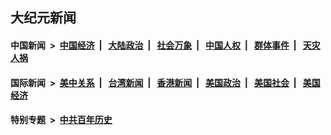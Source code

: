 ## 大纪元新闻

#### 中国新闻 &nbsp;>&nbsp; [中国经济](indexes/ncid283/README.md?11110445) &nbsp;| &nbsp; [大陆政治](indexes/ncid277/README.md?11110445) &nbsp;| &nbsp; [社会万象](indexes/ncid282/README.md?11110445) &nbsp;| &nbsp; [中国人权](indexes/ncid278/README.md?11110445) &nbsp;| &nbsp; [群体事件](indexes/ncid279/README.md?11110445) &nbsp;| &nbsp; [天灾人祸](indexes/ncid280/README.md?11110445)

#### 国际新闻 &nbsp;>&nbsp; [美中关系](indexes/nf1412576/README.md?11110445) &nbsp;| &nbsp; [台湾新闻](indexes/ncid1349361/README.md?11110445) &nbsp;| &nbsp; [香港新闻](indexes/ncid1349362/README.md?11110445) &nbsp;| &nbsp; [美国政治](indexes/ncid1078159/README.md?11110445) &nbsp;| &nbsp; [美国社会](indexes/ncid1078160/README.md?11110445) &nbsp;| &nbsp; [美国经济](indexes/ncid1078158/README.md?11110445)

#### 特别专题 &nbsp;>&nbsp; [中共百年历史](https://github.com/epoch-news/epoch-special/blob/master/README.md?11110445)  
